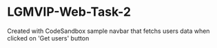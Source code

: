 # LGMVIP-Web-Task-2
Created with CodeSandbox
sample navbar that fetchs users data when clicked on 'Get users' button
